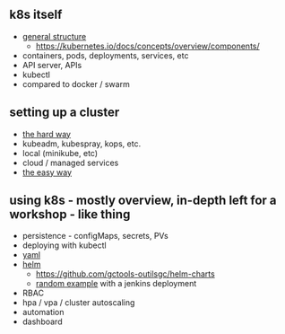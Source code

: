 ## k8s itself
 * [general structure](https://kubernetes.io/images/blog/2018-06-05-11-ways-not-to-get-hacked/kubernetes-control-plane.png)
   * https://kubernetes.io/docs/concepts/overview/components/
 * containers, pods, deployments, services, etc
 * API server, APIs
 * kubectl
 * compared to docker / swarm

## setting up a cluster
 * [the hard way](https://github.com/kelseyhightower/kubernetes-the-hard-way)
 * kubeadm, kubespray, kops, etc.
 * local (minikube, etc)
 * cloud / managed services
 * [the easy way](https://www.youtube.com/watch?v=kOa_llowQ1c)

## using k8s - mostly overview, in-depth left for a workshop - like thing
 * persistence - configMaps, secrets, PVs
 * deploying with kubectl
 * [yaml](https://github.com/gctools-outilsgc/Kubernetes-config)
 * [helm](https://github.com/helm/charts/tree/master/stable)
   * https://github.com/gctools-outilsgc/helm-charts
   * [random example](https://asciinema.org/a/163484) with a jenkins deployment
 * RBAC
 * hpa / vpa / cluster autoscaling
 * automation
 * dashboard
